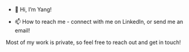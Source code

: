 - 👋 Hi, I’m Yang!
<!--- - 👀 I’m interested in ...
- 🌱 I’m currently learning ...
- 💞️ I’m looking to collaborate on ... --->
- 📫 How to reach me - connect with me on LinkedIn, or send me an email!

Most of my work is private, so feel free to reach out and get in touch!

<!---
yangsong97/yangsong97 is a ✨ special ✨ repository because its `README.md` (this file) appears on your GitHub profile.
You can click the Preview link to take a look at your changes.
--->
